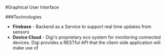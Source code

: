 #Graphical User Interface

###Technologies
* **Firebase** - Backend as a Service to support real time updates from sensors
* **Device Cloud** - Digi's proprietary eco system for monitoring connected devices.  Digi provides a RESTful API that the client-side application will make use of
